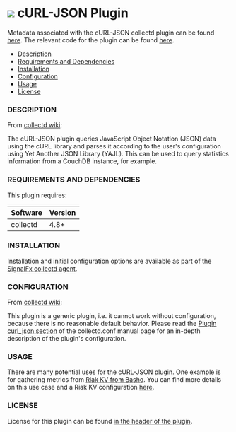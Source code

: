 # ![](https://github.com/signalfx/integrations/blob/master/collectd/img/integrations_collectd.png) cURL-JSON Plugin

Metadata associated with the cURL-JSON collectd plugin can be found [here](https://github.com/signalfx/integrations/tree/release/collectd-curl-json). The relevant code for the plugin can be found [here](https://github.com/signalfx/collectd/blob/master/src/curl_json.c).

- [Description](#description)
- [Requirements and Dependencies](#requirements-and-dependencies)
- [Installation](#installation)
- [Configuration](#configuration)
- [Usage](#usage)
- [License](#license)

### DESCRIPTION

From [collectd wiki](https://collectd.org/wiki/index.php/Plugin:cURL-JSON):

The cURL-JSON plugin queries JavaScript Object Notation (JSON) data using the cURL library and parses it according to the user's configuration using Yet Another JSON Library (YAJL). This can be used to query statistics information from a CouchDB instance, for example.

### REQUIREMENTS AND DEPENDENCIES

This plugin requires:

| Software  | Version        |
|-----------|----------------|
| collectd  | 4.8+ |

### INSTALLATION

Installation and initial configuration options are available as part of the [SignalFx collectd agent](https://github.com/signalfx/integrations/tree/master/collectd).


### CONFIGURATION

From [collectd wiki](https://collectd.org/wiki/index.php/Plugin:cURL-JSON):

This plugin is a generic plugin, i.e. it cannot work without configuration, because there is no reasonable default behavior. Please read the [Plugin curl\_json section](https://collectd.org/documentation/manpages/collectd.conf.5.shtml#plugin_curl_json) of the collectd.conf manual page for an in-depth description of the plugin's configuration.

### USAGE

There are many potential uses for the cURL-JSON plugin. One example is for gathering metrics from [Riak KV from Basho](http://basho.com/products/riak-kv/). You can find more details on this use case and a Riak KV configuration [here](https://github.com/signalfx/integrations/tree/master/collectd-riak)[](sfx_link:collectd-riak).

### LICENSE

License for this plugin can be found [in the header of the plugin](https://github.com/signalfx/collectd/blob/master/src/curl_json.c).
